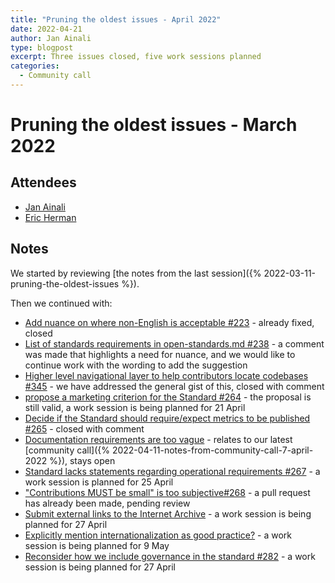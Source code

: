 ```yaml
---
title: "Pruning the oldest issues - April 2022"
date: 2022-04-21
author: Jan Ainali
type: blogpost
excerpt: Three issues closed, five work sessions planned
categories:
  - Community call
---
```


# Pruning the oldest issues - March 2022

## Attendees

* [Jan Ainali](https://publiccode.net/who-we-are/team/jan-ainali.html)
* [Eric Herman](https://publiccode.net/who-we-are/team/eric-herman.html)

## Notes

We started by reviewing [the notes from the last session]({% 2022-03-11-pruning-the-oldest-issues %}).

Then we continued with:

* [Add nuance on where non-English is acceptable #223](https://github.com/publiccodenet/standard/issues/223) - already fixed, closed
* [List of standards requirements in open-standards.md #238](https://github.com/publiccodenet/standard/issues/238) - a comment was made that highlights a need for nuance, and we would like to continue work with the wording to add the suggestion
* [Higher level navigational layer to help contributors locate codebases #345](https://github.com/publiccodenet/standard/issues/345) - we have addressed the general gist of this, closed with comment
* [propose a marketing criterion for the Standard #264](https://github.com/publiccodenet/standard/issues/264) - the proposal is still valid, a work session is being planned for 21 April
* [Decide if the Standard should require/expect metrics to be published #265](https://github.com/publiccodenet/standard/issues/265) - closed with comment
* [Documentation requirements are too vague](https://github.com/publiccodenet/standard/issues/266) - relates to our latest [community call]({% 2022-04-11-notes-from-community-call-7-april-2022 %}), stays open
* [Standard lacks statements regarding operational requirements #267](https://github.com/publiccodenet/standard/issues/267) - a work session is planned for 25 April
* ["Contributions MUST be small" is too subjective#268](https://github.com/publiccodenet/standard/issues/268) - a pull request has already been made, pending review
* [Submit external links to the Internet Archive](https://github.com/publiccodenet/standard/issues/275) - a work session is being planned for 27 April
* [Explicitly mention internationalization as good practice?](https://github.com/publiccodenet/standard/issues/277) - a work session is being planned for 9 May
* [Reconsider how we include governance in the standard #282](https://github.com/publiccodenet/standard/issues/282) - a work session is being planned for 27 April
